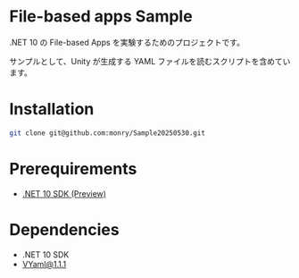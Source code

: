 # File-based apps Sample

.NET 10 の File-based Apps を実験するためのプロジェクトです。

サンプルとして、Unity が生成する YAML ファイルを読むスクリプトを含めています。

# Installation

```bash
git clone git@github.com:monry/Sample20250530.git
```

# Prerequirements

- [.NET 10 SDK (Preview)](https://dotnet.microsoft.com/ja-jp/download/dotnet/10.0)

# Dependencies

- .NET 10 SDK
- [VYaml@1.1.1](https://www.nuget.org/packages/VYaml)


